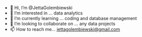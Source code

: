 - 👋 Hi, I’m @JettaGolembiewski
- 👀 I’m interested in ... data analytics 
- 🌱 I’m currently learning ... coding and database management 
- 💞️ I’m looking to collaborate on ... any data projects 
- 📫 How to reach me... jettagolembiewski@gmail.com

<!---
JettaGolembiewski/JettaGolembiewski is a ✨ special ✨ repository because its `README.md` (this file) appears on your GitHub profile.
You can click the Preview link to take a look at your changes.
--->
